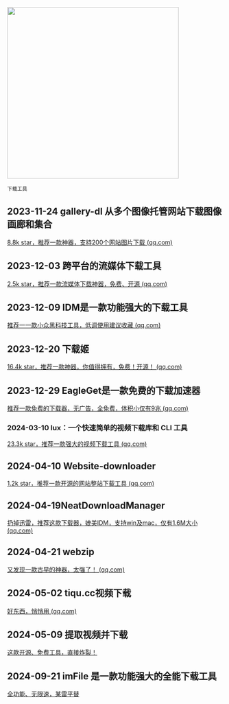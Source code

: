 <img src="https://img.picui.cn/free/2024/10/22/67176e7edd8d2.png" width="400" />  

<small>下载工具</small>

## 2023-11-24 gallery-dl 从多个图像托管网站下载图像画廊和集合

[8.8k star，推荐一款神器，支持200个网站图片下载 (qq.com)](https://mp.weixin.qq.com/s?__biz=MzU4MjY3Mzc3OQ==&mid=2247489251&idx=2&sn=70835c9d1b5a5c4c6bbdd57ce1e468df&chksm=fdb5e2ffcac26be9bc8aa641bd95a6473534fc8a7eaaeee2fffc77290bc8256d8395ef1b9d4d&token=1471711010&lang=zh_CN#rd)

## 2023-12-03 跨平台的流媒体下载工具

[2.5k star，推荐一款流媒体下载神器，免费、开源 (qq.com)](https://mp.weixin.qq.com/s?__biz=MzU4MjY3Mzc3OQ==&mid=2247489403&idx=2&sn=aa8319dbd3fb3e3c3cc664bec79925a6&chksm=fdb5e367cac26a7175133a811bbd1ddf5c7fe849e6042c83df490d941c967543c6398286a4cb&token=1471711010&lang=zh_CN#rd)

## 2023-12-09 IDM是一款功能强大的下载工具

[推荐一一款小众黑科技工具，低调使用建议收藏 (qq.com)](https://mp.weixin.qq.com/s?__biz=MzU4MjY3Mzc3OQ==&mid=2247489510&idx=2&sn=4ea6b7eb2d3f5cac844e35b7e62495e4&chksm=fdb5e3facac26aec6180852cbe389d81e42e80449c6924dd24346a1ff856a842db45beb4c064&token=1471711010&lang=zh_CN#rd)

## 2023-12-20 **下载姬**

[16.4k star，推荐一款神器，你值得拥有，免费！开源！ (qq.com)](https://mp.weixin.qq.com/s?__biz=MzU4MjY3Mzc3OQ==&mid=2247489622&idx=1&sn=85123a278f22a703ea433bb6a6c68dc1&chksm=fdb5ec4acac2655c581d042b9a01db8548fac18dfabcbddbacf52cd4e67bb34ab47c98c542c3&token=1471711010&lang=zh_CN#rd)

## 2023-12-29 EagleGet是一款免费的下载加速器

[推荐一款免费的下载器，无广告，全免费，体积小仅有9兆 (qq.com)](https://mp.weixin.qq.com/s?__biz=MzU4MjY3Mzc3OQ==&mid=2247489710&idx=1&sn=c72a2180c4ec803cf5e30540449a51f6&chksm=fdb5ecb2cac265a457ee3811c7e0ad585c47e59245d7a90c93d9499dcd223084146717f9e05d&token=1471711010&lang=zh_CN#rd)

### 2024-03-10 **lux：一个快速简单的视频下载库和 CLI 工具**

[23.3k star，推荐一款强大的视频下载工具 (qq.com)](https://mp.weixin.qq.com/s?__biz=MzU4MjY3Mzc3OQ==&mid=2247490523&idx=1&sn=e4b510cdd02aebe885fb50a162805c40&chksm=fdb5efc7cac266d191d74dfd82b23ab7431937c7ef58dcf7aaf5eac799c9290137737881e35c&token=695889218&lang=zh_CN#rd)

## 2024-04-10 **Website-downloader**

[1.2k star，推荐一款开源的网站整站下载工具 (qq.com)](https://mp.weixin.qq.com/s?__biz=MzU4MjY3Mzc3OQ==&mid=2247490896&idx=1&sn=53d6b116a59cc902d0d900e40805a56f&chksm=fdb5e94ccac2605a8d4d655fd0d637c3b1b8d10378131b71d33a92326c5dd88b9b3ed864e6ea&token=991980910&lang=zh_CN#rd)

## 2024-04-19**NeatDownloadManager** 

[扔掉迅雷，推荐这款下载器，媲美IDM，支持win及mac，仅有1.6M大小 (qq.com)](https://mp.weixin.qq.com/s?__biz=MzU4MjY3Mzc3OQ==&mid=2247490991&idx=1&sn=c65c7f9e39b72cddfe13dd1011d3cfaf&chksm=fdb5e9b3cac260a5bd1dcdd5e74f1b79342f8206b87f456a9320d8c66d589e12aca955a75901&token=530396526&lang=zh_CN#rd)

## 2024-04-21 webzip

[又发现一款古早的神器，太强了！ (qq.com)](https://mp.weixin.qq.com/s?__biz=MzU4MjY3Mzc3OQ==&mid=2247491004&idx=1&sn=388224a0a77f8eb6ab9dde22e11c7294&chksm=fdb5e9a0cac260b62804ba316cfe76d7b8e684b24417826b9a668ba6e27b66ee6dc7b10772b9&token=530396526&lang=zh_CN#rd)

## 2024-05-02 **tiqu.cc视频下载**

[好东西，悄悄用 (qq.com)](https://mp.weixin.qq.com/s?__biz=MzU4MjY3Mzc3OQ==&mid=2247491116&idx=1&sn=a1f275c036b22942ca59c64da3189a5d&chksm=fdb5ea30cac2632635278ef2e55f256abb5ed341f15d4815f30b4a4f1e1fdbada3378ce854a9&token=530396526&lang=zh_CN#rd)

## 2024-05-09 **提取视频并下载**

[这款开源、免费工具，直接炸裂！](https://mp.weixin.qq.com/s?__biz=MzU4MjY3Mzc3OQ==&mid=2247492754&idx=1&sn=f80a149e6bbe8437debffc9488128f63&chksm=fdb6108ecac1999899dbba6514f7fe1d05b0ebc57e2a70cbdfe3aed4adc209210560afe40b08&token=1264986599&lang=zh_CN#rd)

## 2024-09-21 imFile 是一款功能强大的全能下载工具

[全功能、无限速，某雷平替](https://mp.weixin.qq.com/s?__biz=MzU4MjY3Mzc3OQ==&mid=2247494734&idx=1&sn=eb8af237b0bb2c317d7b4613f446b382&chksm=fdb61852cac191443335fd8622c6137c66645ba7afb826001edbcd4d640fec55b0d55648704c&token=1783337456&lang=zh_CN#rd)
